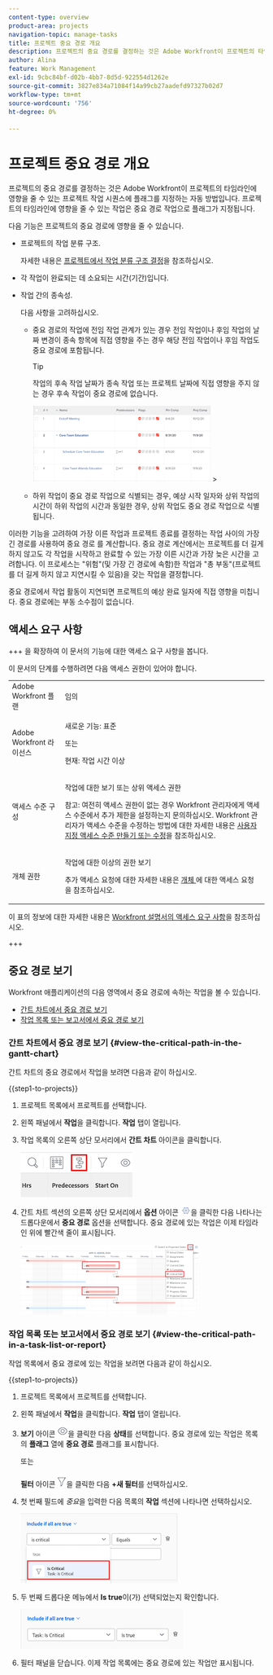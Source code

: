 ```yaml
---
content-type: overview
product-area: projects
navigation-topic: manage-tasks
title: 프로젝트 중요 경로 개요
description: 프로젝트의 중요 경로를 결정하는 것은 Adobe Workfront이 프로젝트의 타임라인에 영향을 줄 수 있는 프로젝트 작업 시퀀스에 플래그를 지정하는 자동 방법입니다. 프로젝트의 타임라인에 영향을 줄 수 있는 작업은 중요 경로 작업으로 플래그가 지정됩니다.
author: Alina
feature: Work Management
exl-id: 9cbc84bf-d02b-4bb7-8d5d-922554d1262e
source-git-commit: 3827e834a71084f14a99cb27aadefd97327b02d7
workflow-type: tm+mt
source-wordcount: '756'
ht-degree: 0%

---
```


# 프로젝트 중요 경로 개요

<!-- Audited: 5/2025 -->

프로젝트의 중요 경로를 결정하는 것은 Adobe Workfront이 프로젝트의 타임라인에 영향을 줄 수 있는 프로젝트 작업 시퀀스에 플래그를 지정하는 자동 방법입니다. 프로젝트의 타임라인에 영향을 줄 수 있는 작업은 중요 경로 작업으로 플래그가 지정됩니다.

다음 기능은 프로젝트의 중요 경로에 영향을 줄 수 있습니다.

* 프로젝트의 작업 분류 구조.

  자세한 내용은 [프로젝트에서 작업 분류 구조 결정](../../../manage-work/projects/planning-a-project/determine-project-work-breakdown-structure.md)을 참조하십시오.

* 각 작업이 완료되는 데 소요되는 시간(기간)입니다.
* 작업 간의 종속성.

  다음 사항을 고려하십시오.

   * 중요 경로의 작업에 전임 작업 관계가 있는 경우 전임 작업이나 후임 작업의 날짜 변경이 종속 항목에 직접 영향을 주는 경우 해당 전임 작업이나 후임 작업도 중요 경로에 포함됩니다.

     >[!TIP]
     >
     >작업의 후속 작업 날짜가 종속 작업 또는 프로젝트 날짜에 직접 영향을 주지 않는 경우 후속 작업이 중요 경로에 없습니다.
     >
     >
     >![](assets/successor-not-on-critical-path-350x150.png)     >
     >

   * 하위 작업이 중요 경로 작업으로 식별되는 경우, 예상 시작 일자와 상위 작업의 시간이 하위 작업의 시간과 동일한 경우, 상위 작업도 중요 경로 작업으로 식별됩니다.

이러한 기능을 고려하여 가장 이른 작업과 프로젝트 종료를 결정하는 작업 사이의 가장 긴 경로를 사용하여 중요 경로 를 계산합니다. 중요 경로 계산에서는 프로젝트를 더 길게 하지 않고도 각 작업을 시작하고 완료할 수 있는 가장 이른 시간과 가장 늦은 시간을 고려합니다. 이 프로세스는 &quot;위험&quot;(및 가장 긴 경로에 속함)한 작업과 &quot;총 부동&quot;(프로젝트를 더 길게 하지 않고 지연시킬 수 있음)을 갖는 작업을 결정합니다.

중요 경로에서 작업 활동이 지연되면 프로젝트의 예상 완료 일자에 직접 영향을 미칩니다. 중요 경로에는 부동 소수점이 없습니다.

## 액세스 요구 사항

+++ 을 확장하여 이 문서의 기능에 대한 액세스 요구 사항을 봅니다.

이 문서의 단계를 수행하려면 다음 액세스 권한이 있어야 합니다.

<table style="table-layout:auto"> 
 <col> 
 <col> 
 <tbody> 
  <tr> 
   <td role="rowheader">Adobe Workfront 플랜</td> 
   <td> <p>임의</p> </td> 
  </tr> 
  <tr> 
   <td role="rowheader">Adobe Workfront 라이선스</td> 
   <td> 
   <p>새로운 기능: 표준<p>
   <p>또는</p>
   <p>현재: 작업 시간 이상</p>
    </td> 
  </tr> 
  <tr> 
   <td role="rowheader">액세스 수준 구성</td> 
   <td> <p>작업에 대한 보기 또는 상위 액세스 권한</p> <p>참고: 여전히 액세스 권한이 없는 경우 Workfront 관리자에게 액세스 수준에서 추가 제한을 설정하는지 문의하십시오. Workfront 관리자가 액세스 수준을 수정하는 방법에 대한 자세한 내용은 <a href="../../../administration-and-setup/add-users/configure-and-grant-access/create-modify-access-levels.md" class="MCXref xref">사용자 지정 액세스 수준 만들기 또는 수정</a>을 참조하십시오.</p> </td> 
  </tr> 
  <tr> 
   <td role="rowheader">개체 권한</td> 
   <td> <p>작업에 대한 이상의 권한 보기 </p> <p>추가 액세스 요청에 대한 자세한 내용은 <a href="../../../workfront-basics/grant-and-request-access-to-objects/request-access.md" class="MCXref xref">개체 </a>에 대한 액세스 요청 을 참조하십시오.</p> </td> 
  </tr> 
 </tbody> 
</table>

이 표의 정보에 대한 자세한 내용은 [Workfront 설명서의 액세스 요구 사항](/help/quicksilver/administration-and-setup/add-users/access-levels-and-object-permissions/access-level-requirements-in-documentation.md)을 참조하십시오.


+++

## 중요 경로 보기

Workfront 애플리케이션의 다음 영역에서 중요 경로에 속하는 작업을 볼 수 있습니다.

* [간트 차트에서 중요 경로 보기](#view-the-critical-path-in-the-gantt-chart)
* [작업 목록 또는 보고서에서 중요 경로 보기](#view-the-critical-path-in-a-task-list-or-report)

### 간트 차트에서 중요 경로 보기 {#view-the-critical-path-in-the-gantt-chart}

간트 차트의 중요 경로에서 작업을 보려면 다음과 같이 하십시오.

{{step1-to-projects}}

1. 프로젝트 목록에서 프로젝트를 선택합니다.

1. 왼쪽 패널에서 **작업**&#x200B;을 클릭합니다. **작업** 탭이 열립니다.

1. 작업 목록의 오른쪽 상단 모서리에서 **간트 차트** 아이콘을 클릭합니다.

   ![gantt_chart_icon__1_.png](assets/gantt-icon.png)

1. 간트 차트 섹션의 오른쪽 상단 모서리에서 **옵션** 아이콘 ![옵션 아이콘](assets/options-icon.png)을 클릭한 다음 나타나는 드롭다운에서 **중요 경로** 옵션을 선택합니다. 중요 경로에 있는 작업은 이제 타임라인 위에 빨간색 줄이 표시됩니다.

   ![critical_path_on_gantt__1_.png](assets/crtitical-path-on-gantt--1--350x137.png)

### 작업 목록 또는 보고서에서 중요 경로 보기 {#view-the-critical-path-in-a-task-list-or-report}

작업 목록에서 중요 경로에 있는 작업을 보려면 다음과 같이 하십시오.

{{step1-to-projects}}

1. 프로젝트 목록에서 프로젝트를 선택합니다.

1. 왼쪽 패널에서 **작업**&#x200B;을 클릭합니다. **작업** 탭이 열립니다.

1. **보기** 아이콘 ![보기 아이콘](assets/view-icon.png)을 클릭한 다음 **상태**&#x200B;를 선택합니다. 중요 경로에 있는 작업은 목록의 **플래그** 열에 **중요 경로** 플래그를 표시합니다.

   또는

   **필터** 아이콘 ![필터 아이콘](assets/filters-icon.png)을 클릭한 다음 **+새 필터**&#x200B;를 선택하십시오.
1. 첫 번째 필드에 *중요*&#x200B;을 입력한 다음 목록의 **작업** 섹션에 나타나면 선택하십시오.

   ![작업이 중요한 필터입니다](assets/task-is-critical.png)

1. 두 번째 드롭다운 메뉴에서 **Is true**&#x200B;이(가) 선택되었는지 확인합니다.

   ![참 드롭다운임](assets/critical-path-filter.png)

1. 필터 패널을 닫습니다. 이제 작업 목록에는 중요 경로에 있는 작업만 표시됩니다.
